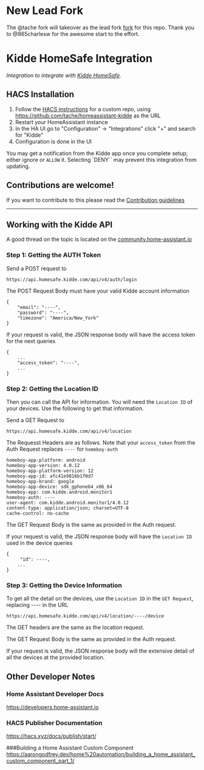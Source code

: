 # New Lead Fork
The @tache fork will takeover as the lead fork [fork][fork] for this repo.
Thank you to @865charlesw for the awesome start to the effort.

# Kidde HomeSafe Integration
_Integration to integrate with [Kidde HomeSafe][kidde_homesafe]._

## HACS Installation

1. Follow the [HACS instructions][hacs_custom_repo] for a custom repo, using https://github.com/tache/homeassistant-kidde as the URL
1. Restart your HomeAssistant instance
1. In the HA UI go to "Configuration" -> "Integrations" click "+" and search for "Kidde"
1. Configuration is done in the UI

You may get a notification from the Kidde app once you complete setup; either ignore or `ALLOW` it. Selecting `DENY`` may prevent this integration from updating.

<!---->

## Contributions are welcome!

If you want to contribute to this please read the [Contribution guidelines](CONTRIBUTING.md)

---

[hacs_custom_repo]: https://hacs.xyz/docs/faq/custom_repositories/
[kidde_homesafe]: https://github.com/865charlesw/kidde-homesafe
[fork]: https://github.com/tache/homeassistant-kidde

## Working with the Kidde API

A good thread on the topic is located on the [community.home-assistant.io]( [https://community.home-assistant.io/t/kidde-smart-alarms-smoke-co-detectors/381061/14)

### Step 1: Getting the AUTH Token

Send a POST request to
```
https://api.homesafe.kidde.com/api/v4/auth/login
```
The POST Request Body must have your valid Kidde account information
```
{
    "email": "----",
    "password": "----",
    "timezone": "America/New_York"
}
```

If your request is valid, the JSON response body will have the access token for the next queries
```
{
    ...
    "access_token": "----",
    ...
}
```

### Step 2: Getting the Location ID

Then you can call the API for information. You will need the `Location ID` of your devices. Use the following to get that information.

Send a GET Request to

```
https://api.homesafe.kidde.com/api/v4/location
```

The Requesst Headers are as follows. Note that your `access_token` from the Auth Request replaces `----` for `homeboy-auth`

```
homeboy-app-platform: android
homeboy-app-version: 4.0.12
homeboy-app-platform-version: 12
homeboy-app-id: afc41e9816b1f0d7
homeboy-app-brand: google
homeboy-app-device: sdk_gphone64_x86_64
homeboy-app: com.kidde.android.monitor1
homeboy-auth: ----
user-agent: com.kidde.android.monitor1/4.0.12
content-type: application/json; charset=UTF-8
cache-control: no-cache
```

The GET Request Body is the same as provided in the Auth request.

If your request is valid, the JSON response body will have the `Location ID` used in the device queries
```
{
     "id": ----,
    ...
}
```

### Step 3: Getting the Device Information

To get all the detail on the devices, use the `Location ID` in the `GET Request`, replacing ---- in the URL

```
https://api.homesafe.kidde.com/api/v4/location/----/device
```

The GET headers are the same as the location request.

The GET Request Body is the same as provided in the Auth request.

If your request is valid, the JSON response body will the extensive detail of all the devices at the provided location.

## Other Developer Notes

### Home Assistant Developer Docs
https://developers.home-assistant.io

### HACS Publisher Documentation
https://hacs.xyz/docs/publish/start/

###Building a Home Assistant Custom Component
https://aarongodfrey.dev/home%20automation/building_a_home_assistant_custom_component_part_1/

